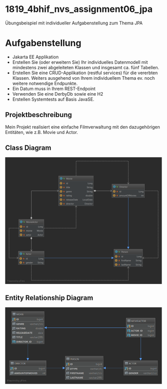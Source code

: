 # 1819_4bhif_nvs_assignment06_jpa
Übungsbeispiel mit individueller Aufgabenstellung zum Thema JPA


# Aufgabenstellung

- Jakarta EE Applikation
- Erstellen Sie (oder erweitern Sie) Ihr individuelles Datenmodell mit mindestens zwei abgeleiteten Klassen und insgesamt ca. fünf Tabellen.
- Erstellen Sie eine CRUD-Applikation (restful services) für die vererbten Klassen. Weiters ausgehend von Ihrem individuellem Thema ev. noch weitere notwendige Endpunkte.
- Ein Datum muss in Ihrem REST-Endpoint
- Verwenden Sie eine DerbyDb sowie eine H2
- Erstellen Systemtests auf Basis JavaSE.

## Projektbeschreibung

Mein Projekt realisiert eine einfache Filmverwaltung mit den dazugehörigen Entitäten, wie z.B. Movie und Actor.

## Class Diagram

<img src="Movies/images/Movies-CLD.png" />

## Entity Relationship Diagram

<img src="Movies/images/Movies-ERD.png" />
